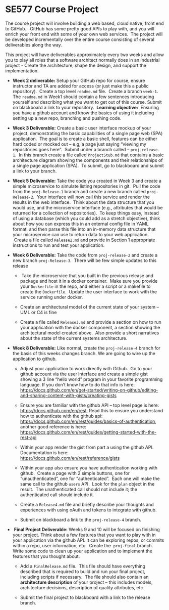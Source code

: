 # SE577 Course Project

The course project will involve building a web based, cloud native, front end to GitHub.   GitHub has some pretty good APIs to play with, and you will enrich your front end with some of your own web services.  The project will be developed incrementally over the entire course consisting of several deliverables along the way.

This project will have deliverables approximately every two weeks and allow you to play all roles that a software architect normally does in an industrial project - Create the architecture, shape the design, and support the implementation. 


[W2]: #W2
- **Week 2 deliverable:** Setup your GitHub repo for course, ensure instructor and TA are added for access (or just make this a public repository).  Create a top level `readme.md` file.  Create a branch `week-1`. The `readme.md` in Week1 should contain a few sentences introducing yourself and describing what you want to get out of this course. Submit on blackboard a link to your repository.  **Learning objective:**  Ensuring you have a github account and know the basics of using it including setting up a new repo, branching and pushing code.

[W3]: #W3
- **Week 3 Deliverable:** Create a basic user interface mockup of your project, demonstrating the basic capabilities of a single page web (SPA) application.  The goal is to create a basic shell, features can be either hard coded or mocked out – e.g, a page just saying “viewing my repositories goes here”.  Submit under a branch called – `proj-release-1`.  In this branch create a file called `ProjectStub.md` that contains a basic architecture diagram showing the components and their relationships of a single page application (SPA).  To submit, go to blackboard and submit a link to your branch.

[W5]: #W5
- **Week 5 Deliverable:** Take the code you created in Week 3 and create a simple microservice to simulate listing repositories in git.  Pull the code from the `proj-Release-1` branch and create a new branch called `proj-Release-2`.  Your interface will now call this service and render the results in the web interface.  Think about the data structure that you would use, and the microservice interface (e.g., attributes that would be returned for a collection of repositories).  To keep things easy, instead of using a database (which you could add as a stretch objective), think about how you can express this in an external config file in YAML format, and then parse this file into an in-memory data structure that your microservice can use to return data to your web application.  Create a file called `Release2.md` and provide in Section 1 appropriate instructions to run and test your application.

[W6]: #W6
- **Week 6 Deliverable:**  Take the code from `proj-release-2` and create a new branch `proj-Release-3`.  There will be few simple updates to this release
  -  Take the microservice that you built in the previous release and package and host it in a docker container.  Make sure you provide your `Dockerfile` in the repo, and either a script or a makefile to create the `Dockerfile`.  Update the user interface to work with the service running under docker.

  - Create an architectural model of the current state of your system – UML or C4 is fine

  - Create a file called `Release3.md` and provide a section on how to run your application with the docker component, a section showing the architectural model created above.  Also provide a short narratives about the state of the current systems architecture.

[W8]: #W8
- **Week 8 Deliverable:** Like normal, create the `proj-release-4` branch for the basis of this weeks changes branch. We are going to wire up the application to github. 

  - Adjust your application to work directly with Github.  Go to your github account via the user interface and create a simple gist showing a 3 line “hello world” program in your favorite programming language. If you don’t know how to do that info is here: https://docs.github.com/en/get-started/writing-on-github/editing-and-sharing-content-with-gists/creating-gists

  - Ensure you are familiar with the github API – top level page is here: https://docs.github.com/en/rest,  Read this to ensure you understand how to authenticate with the github api: https://docs.github.com/en/rest/guides/basics-of-authentication, another good reference is here: https://docs.github.com/en/rest/guides/getting-started-with-the-rest-api

  - Within your app render the gist from part a using the github API.  Documentation is here:  https://docs.github.com/en/rest/reference/gists

  - Within your app also ensure you have authentication working with github.  Create a page with 2 simple buttons, one for “unauthenticated”, one for “authenticated”.  Each one will make the same call to the github `users` API.  Look for the `plan` object in the result.  The unathenticated call should not include it; the authenticated call should include it.

  - Create a `Release4.md` file and briefly describe your thoughts and experiences with using oAuth and tokens to integrate with github.

  - Submit on blackboard a link to the `proj-release-4` branch.

[W11]: #W11
-  **Final Project Deliverable:** Weeks 9 and 10 will be focused on finishing your project.  Think about a few features that you want to play with in your application via the github API.  It can be exploring repos, or commits within a repo, user information, etc.  Create the  `proj-final` branch.  Write some code to clean up your application and to implement the features that you thought about.
   
    - Add a `FinalRelease.md` file.  This file should have everything described that is required to build and run your final project, including scripts if necessary.  The file should also contain an **architecture description** of your project – this includes models, architecture decisions, description of quality attributes, etc

    - Submit the final project to blackboard with a link to the release branch.
